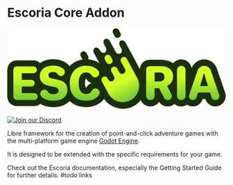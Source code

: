 # Escoria Core Addon

![Escoria logo](addons/escoria-core/design/escoria-logo-small.png)

[![Join our Discord](https://img.shields.io/discord/884336424780984330.svg?label=Join%20our%20Discord&logo=Discord&colorB=7289da&style=for-the-badge)](https://discord.com/invite/jMxJjuBY5Z)

Libre framework for the creation of point-and-click adventure games with the multi-platform game engine [Godot Engine](https://godotengine.org).

It is designed to be extended with the specific requirements for your game.

Check out the Escoria documentation, especially the Getting Started Guide for further details. #todo links

